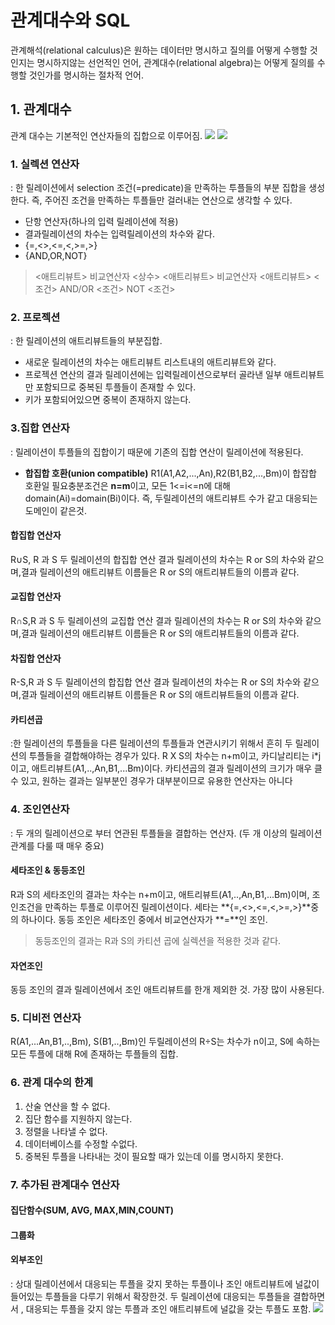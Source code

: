 # 관계대수와 SQL

관계해석(relational calculus)은 원하는 데이터만 명시하고 질의를 어떻게 수행할 것인지는 명시하지않는 선언적인 언어, 관계대수(relational algebra)는 어떻게 질의를 수행할 것인가를 명시하는 절차적 언어.

## 1. 관계대수
관계 대수는 기본적인 연산자들의 집합으로 이루어짐.
![](http://klas.khu.ac.kr/data/note/2012104079/editor/WE_140506223018hY3NoyDm.png)
![](http://www.jidum.com/upload/ckeditor/2016/07/20160727094514934.png)

### 1. 실렉션 연산자
: 한 릴레이션에서 selection 조건(=predicate)을 만족하는 투플들의 부분 집합을 생성한다. 즉, 주어진 조건을 만족하는 투플들만 걸러내는 연산으로 생각할 수 있다.
* 단항 연산자(하나의 입력 릴레이션에 적용)
* 결과릴레이션의 차수는 입력릴레이션의 차수와 같다.
* {=,<>,<=,<,>=,>}
* {AND,OR,NOT}
> <애트리뷰트> 비교연산자 <상수>
> <애트리뷰트> 비교연산자 <애트리뷰트>
> <조건> AND/OR <조건>
> NOT <조건>

### 2. 프로젝션
: 한 릴레이션의 애트리뷰트들의 부분집합.
* 새로운 릴레이션의 차수는 애트리뷰트 리스트내의 애트리뷰트와 같다.
* 프로젝션 연산의 결과 릴레이션에는 입력릴레이션으로부터 골라낸 일부 애트리뷰트만 포함되므로 중복된 투플들이 존재할 수 있다.
* 키가 포함되어있으면 중복이 존재하지 않는다.

### 3.집합 연산자
: 릴레이션이 투플들의 집합이기 때문에 기존의 집합 연산이 릴레이션에 적용된다.

* **합집합 호환(union compatible)**
R1(A1,A2,...,An),R2(B1,B2,...,Bm)이 합잡합 호환일 필요충분조건은 **n=m**이고, 모든 1<=i<=n에 대해 domain(Ai)=domain(Bi)이다. 즉, 두릴레이션의 애트리뷰트 수가 같고 대응되는 도메인이 같은것.

#### 합집합 연산자
R∪S, R 과 S 두 릴레이션의 합집합 연산 결과 릴레이션의 차수는 R or S의 차수와 같으며,결과 릴레이션의 애트리뷰트 이름들은 R or S의 애트리뷰트들의 이름과 같다.

#### 교집합 연산자
R∩S,R 과 S 두 릴레이션의 교집합 연산 결과 릴레이션의 차수는 R or S의 차수와 같으며,결과 릴레이션의 애트리뷰트 이름들은 R or S의 애트리뷰트들의 이름과 같다.

#### 차집합 연산자
R-S,R 과 S 두 릴레이션의 합집합 연산 결과 릴레이션의 차수는 R or S의 차수와 같으며,결과 릴레이션의 애트리뷰트 이름들은 R or S의 애트리뷰트들의 이름과 같다.

#### 카티션곱
:한 릴레이션의 투플들을 다른 릴레이션의 투플들과 연관시키기 위해서 흔히 두 릴레이션의 투플들을 결합해야하는 경우가 있다. R X S의 차수는 n+m이고, 카디날리티는 i*j이고, 애트리뷰트(A1,..,An,B1,...Bm)이다. 카티션곱의 결과 릴레이션의 크기가 매우 클 수 있고, 원하는 결과는 일부분인 경우가 대부분이므로 유용한 연산자는 아니다

### 4. 조인연산자
: 두 개의 릴레이션으로 부터 연관된 투플들을 결합하는 연산자. (두 개 이상의 릴레이션 관계를 다룰 때 매우 중요)

#### 세타조인 & 동등조인
R과 S의 세타조인의 결과는 차수는 n+m이고, 애트리뷰트(A1,..,An,B1,...Bm)이며, 조인조건을 만족하는 투플로 이루어진 릴레이션이다. 세타는 **{=,<>,<=,<,>=,>}**중의 하나이다.
동등 조인은 세타조인 중에서 비교연산자가 **=**인 조인.

> 동등조인의 결과는 R과 S의 카티션 곱에 실렉션을 적용한 것과 같다.

#### 자연조인
동등 조인의 결과 릴레이션에서 조인 애트리뷰트를 한개 제외한 것. 가장 많이 사용된다.

### 5. 디비전 연산자
R(A1,...An,B1,..,Bm), S(B1,..,Bm)인 두릴레이션의 R÷S는 차수가 n이고, S에 속하는 모든 투플에 대해 R에 존재하는 투플들의 집합.

### 6. 관계 대수의 한계
1. 산술 연산을 할 수 없다.
2. 집단 함수를 지원하지 않는다.
3. 정렬을 나타낼 수 없다.
4. 데이터베이스를 수정할 수없다.
5. 중복된 투플을 나타내는 것이 필요할 때가 있는데 이를 명시하지 못한다.

### 7. 추가된 관계대수 연산자
#### 집단함수(SUM, AVG, MAX,MIN,COUNT)
#### 그룹화
#### 외부조인
: 상대 릴레이션에서 대응되는 투플을 갖지 못하는 투플이나 조인 애트리뷰트에 널값이 들어있는 투플들을 다루기 위해서 확장한것. 두 릴레이션에 대응되는 투플들을 결합하면서 , 대응되는 투플을 갖지 않는 투플과 조인 애트리뷰트에 널값을 갖는 투플도 포함.
![](http://cfile2.uf.tistory.com/image/202F28104AC82E0816B31B)





















